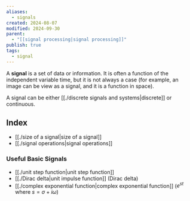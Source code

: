```yaml
---
aliases:
  - signals
created: 2024-08-07
modified: 2024-09-30
parent:
  - "[[signal processing|signal processing]]"
publish: true
tags:
  - signal
---
```

A **signal** is a set of data or information. It is often a function of the independent variable time, but it is not always a case (for example, an image can be view as a signal, and it is a function in space).

A signal can be either [[./discrete signals and systems|discrete]] or continuous.

## Index
- [[./size of a signal|size of a signal]]
- [[./signal operations|signal operations]]

### Useful Basic Signals
- [[./unit step function|unit step function]]
- [[./Dirac delta|unit impulse function]] (Dirac delta)
- [[./complex exponential function|complex exponential function]] ($e^{st}$ where $s = \sigma + i\omega$)